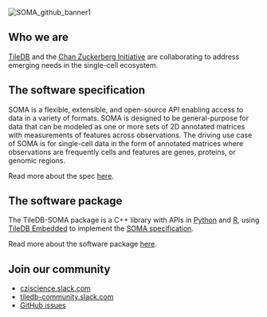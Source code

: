 ![SOMA_github_banner1](https://user-images.githubusercontent.com/2008794/224723452-97fcbe3a-5e3d-4107-b249-2b71415d3bb7.jpg)

## Who we are

[TileDB](https://tiledb.com/data-types/single-cell) and the [Chan Zuckerberg Initiative](https://chanzuckerberg.com/science/programs-resources/single-cell-biology) are collaborating to address emerging needs in the single-cell ecosystem.

## The software specification

SOMA is a flexible, extensible, and open-source API enabling access to data in a variety of formats. SOMA is designed to be general-purpose for data that can be modeled as one or more sets of 2D annotated matrices with measurements of features across observations. The driving use case of SOMA is for single-cell data in the form of annotated matrices where observations are frequently cells and features are genes, proteins, or genomic regions.

Read more about the spec [here](https://github.com/single-cell-data/SOMA).

## The software package

The TileDB-SOMA package is a C++ library with APIs in [Python](https://tiledbsoma.readthedocs.io/en/latest/python-api.html) and [R](https://single-cell-data.github.io/TileDB-SOMA/), using [TileDB
Embedded](https://github.com/TileDB-Inc/TileDB) to implement the
[SOMA specification](https://github.com/single-cell-data/SOMA/blob/main/abstract_specification.md).

Read more about the software package [here](https://github.com/single-cell-data/TileDB-SOMA).

## Join our community

* [cziscience.slack.com](https://join-cellxgene-users.herokuapp.com)
* [tiledb-community.slack.com](https://tiledb-community.slack.com/join/shared_invite/zt-ndq1ipwl-QcithaWG6j1BImtuQGSpag#/shared-invite/email)
* [GitHub issues](https://github.com/single-cell-data/TileDB-SOMA/issues)
